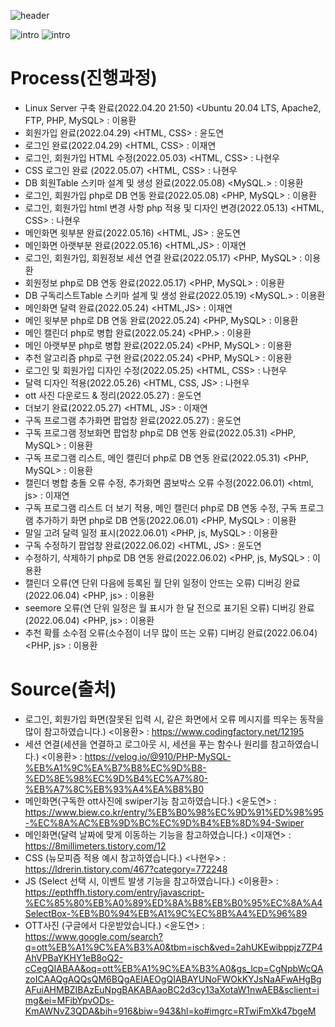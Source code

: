 ![header](https://capsule-render.vercel.app/api?type=waving&color=auto&height=300&section=header&text=SubscriptionPlanner&fontSize=70)

![intro](https://capsule-render.vercel.app/api?type=transparent&text=창의적공학설계%20프로젝트&fontAlign=50&animation=blink&fontSize=40&section=intro&height=50)
![intro](https://capsule-render.vercel.app/api?type=transparent&text=이용환,이재연,윤도연,나현우&fontAlign=50&animation=blink&fontSize=20&section=intro&height=50)

# Process(진행과정)
- Linux Server 구축 완료(2022.04.20 21:50) <Ubuntu 20.04 LTS, Apache2, FTP, PHP, MySQL> : 이용환
- 회원가입 완료(2022.04.29) <HTML, CSS> : 윤도연
- 로그인 완료(2022.04.29) <HTML, CSS> : 이재연
- 로그인, 회원가입 HTML 수정(2022.05.03) <HTML, CSS> : 나현우
- CSS 로그인 완료 (2022.05.07) <HTML, CSS> : 나현우
- DB 회원Table 스키마 설계 및 생성 완료(2022.05.08) <MySQL.> : 이용환
- 로그인, 회원가입 php로 DB 연동 완료(2022.05.08) <PHP, MySQL> : 이용환
- 로그인, 회원가입 html 변경 사항 php 적용 및 디자인 변경(2022.05.13) <HTML, CSS> : 나현우
- 메인화면 윗부분 완료(2022.05.16) <HTML, JS> : 윤도연
- 메인화면 아랫부분 완료(2022.05.16) <HTML,JS> : 이재연
- 로그인, 회원가입, 회원정보 세션 연결 완료(2022.05.17) <PHP, MySQL> : 이용환
- 회원정보 php로 DB 연동 완료(2022.05.17) <PHP, MySQL> : 이용환
- DB 구독리스트Table 스키마 설계 및 생성 완료(2022.05.19) <MySQL.> : 이용환
- 메인화면 달력 완료(2022.05.24) <HTML,JS> : 이재연
- 메인 윗부분 php로 DB 연동 완료(2022.05.24) <PHP, MySQL> : 이용환
- 메인 캘린더 php로 병합 완료(2022.05.24) <PHP.> : 이용환
- 메인 아랫부분 php로 병합 완료(2022.05.24) <PHP, MySQL> : 이용환
- 추천 알고리즘 php로 구현 완료(2022.05.24) <PHP, MySQL> : 이용환
- 로그인 및 회원가입 디자인 수정(2022.05.25) <HTML, CSS> : 나현우
- 달력 디자인 적용(2022.05.26) <HTML, CSS, JS> : 나현우
- ott 사진 다운로드 & 정리(2022.05.27) : 윤도연
- 더보기 완료(2022.05.27) <HTML, JS> : 이재연
- 구독 프로그램 추가화면 팝업창 완료(2022.05.27) <HTML> : 윤도연
- 구독 프로그램 정보화면 팝업창 php로 DB 연동 완료(2022.05.31) <PHP, MySQL> : 이용환
- 구독 프로그램 리스트, 메인 캘린더 php로 DB 연동 완료(2022.05.31) <PHP, MySQL> : 이용환
- 캘린더 병합 충돌 오류 수정, 추가화면 콤보박스 오류 수정(2022.06.01) <html, js> : 이재연
- 구독 프로그램 리스트 더 보기 적용, 메인 캘린더 php로 DB 연동 수정, 구독 프로그램 추가하기 화면 php로 DB 연동(2022.06.01) <PHP, MySQL> : 이용환
- 말일 고려 달력 일정 표시(2022.06.01) <PHP, js, MySQL> : 이용환
- 구독 수정하기 팝업창 완료(2022.06.02) <HTML, JS> : 윤도연
- 수정하기, 삭제하기 php로 DB 연동 완료(2022.06.02) <PHP, js, MySQL> : 이용환
- 캘린더 오류(연 단위 다음에 등록된 월 단위 일정이 안뜨는 오류) 디버깅 완료(2022.06.04) <PHP, js> : 이용환
- seemore 오류(연 단위 일정은 월 표시가 한 달 전으로 표기된 오류) 디버깅 완료(2022.06.04) <PHP, js> : 이용환
- 추천 확률 소수점 오류(소수점이 너무 많이 뜨는 오류) 디버깅 완료(2022.06.04) <PHP, js> : 이용환

# Source(출처)
- 로그인, 회원가입 화면(잘못된 입력 시, 같은 화면에서 오류 메시지를 띄우는 동작을 많이 참고하였습니다.) <이용환> : https://www.codingfactory.net/12195
- 세션 연결(세션을 연결하고 로그아웃 시, 세션을 푸는 함수나 원리를 참고하였습니다.) <이용환> : https://velog.io/@910/PHP-MySQL-%EB%A1%9C%EA%B7%B8%EC%9D%B8-%ED%8E%98%EC%9D%B4%EC%A7%80-%EB%A7%8C%EB%93%A4%EA%B8%B0
- 메인화면(구독한 ott사진에 swiper기능 참고하였습니다.) <윤도연> : https://www.biew.co.kr/entry/%EB%B0%98%EC%9D%91%ED%98%95-%EC%8A%AC%EB%9D%BC%EC%9D%B4%EB%8D%94-Swiper
- 메인화면(달력 날짜에 맞게 이동하는 기능을 참고하였습니다.) <이재연> : https://8millimeters.tistory.com/12
- CSS (뉴모피즘 적용 예시 참고하였습니다.) <나현우> : https://ldrerin.tistory.com/467?category=772248
- JS (Select 선택 시, 이벤트 발생 기능을 참고하였습니다.) <이용환> : https://epthffh.tistory.com/entry/javascript-%EC%85%80%EB%A0%89%ED%8A%B8%EB%B0%95%EC%8A%A4SelectBox-%EB%B0%94%EB%A1%9C%EC%8B%A4%ED%96%89
- OTT사진 (구글에서 다운받았습니다.) <윤도연> : https://www.google.com/search?q=ott%EB%A1%9C%EA%B3%A0&tbm=isch&ved=2ahUKEwibppjz7ZP4AhVPBaYKHY1eB8oQ2-cCegQIABAA&oq=ott%EB%A1%9C%EA%B3%A0&gs_lcp=CgNpbWcQAzoICAAQgAQQsQM6BQgAEIAEOgQIABAYUNoFWOkKYJsNaAFwAHgBgAFuiAHMBZIBAzEuNpgBAKABAaoBC2d3cy13aXotaW1nwAEB&sclient=img&ei=MFibYpvODs-KmAWNvZ3QDA&bih=916&biw=943&hl=ko#imgrc=RTwiFmXk47bgeM

